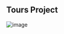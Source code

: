 ## Tours Project

![image](https://user-images.githubusercontent.com/44080191/172894876-61e68403-958f-4ca6-bd1d-629798cf9d54.png)
